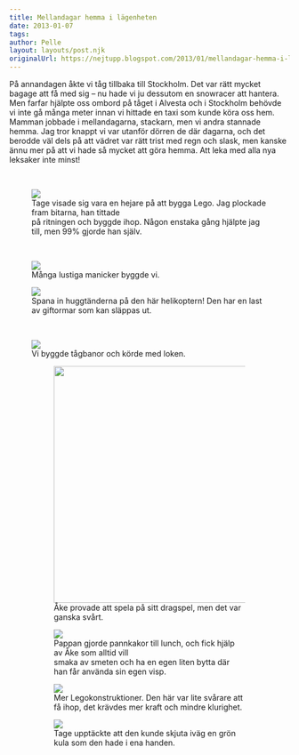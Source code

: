 ```yaml
---
title: Mellandagar hemma i lägenheten
date: 2013-01-07
tags: 	
author: Pelle
layout: layouts/post.njk
originalUrl: https://nejtupp.blogspot.com/2013/01/mellandagar-hemma-i-lagenheten.html
---
```


På annandagen åkte vi tåg tillbaka till Stockholm. Det var rätt mycket bagage att få med sig – nu hade vi ju dessutom en snowracer att hantera. Men farfar hjälpte oss ombord på tåget i Alvesta och i Stockholm behövde vi inte gå många meter innan vi hittade en taxi som kunde köra oss hem.<br>Mamman jobbade i mellandagarna, stackarn, men vi andra stannade hemma. Jag tror knappt vi var utanför dörren de där dagarna, och det berodde väl dels på att vädret var rätt trist med regn och slask, men kanske ännu mer på att vi hade så mycket att göra hemma. Att leka med alla nya leksaker inte minst!</div><div class="separator" style="clear: both; text-align: center;"><br></div>

<figure>
	<img src="../../../../img/Mellandagar+i+Stockholm-5C5C0615.jpg">
	<figcaption>Tage visade sig vara en hejare på att bygga Lego. Jag plockade fram bitarna, han tittade <br>på ritningen och byggde ihop. Någon enstaka gång hjälpte jag till, men 99% gjorde han själv.</figcaption>
</figure><div class="separator" style="clear: both; text-align: center;"><br></div>

<figure>
	<img src="../../../../img/Mellandagar+i+Stockholm-5C5C0629.jpg">
	<figcaption>Många lustiga manicker byggde vi.</figcaption>
</figure>

<figure>
	<img src="../../../../img/Mellandagar+i+Stockholm-5C5C0596.jpg">
	<figcaption>Spana in huggtänderna på den här helikoptern! Den har en last av giftormar som kan släppas ut.</figcaption>
</figure> <br>

<figure>
	<img src="../../../../img/Mellandagar+i+Stockholm-5C5C0616.jpg">
	<figcaption>Vi byggde tågbanor och körde med loken.</i> </td></tr></tbody></table><br>

<figure>
	<img src="../../../../img/Mellandagar+i+Stockholm-5C5C0635.jpg" width="426">
	<figcaption>Åke provade att spela på sitt dragspel, men det var ganska svårt.</figcaption>
</figure>

<figure>
	<img src="../../../../img/Mellandagar+i+Stockholm-5C5C0647.jpg">
	<figcaption>Pappan gjorde pannkakor till lunch, och fick hjälp av Åke som alltid vill <br>smaka av smeten och ha en egen liten bytta där han får använda sin egen visp.</figcaption>
</figure>

<figure>
	<img src="../../../../img/Mellandagar+i+Stockholm-5C5C0652.jpg">
	<figcaption>Mer Legokonstruktioner. Den här var lite svårare att få ihop, det krävdes mer kraft och mindre klurighet.</figcaption>
</figure>

<figure>
	<img src="../../../../img/Mellandagar+i+Stockholm-5C5C0671.jpg">
	<figcaption>Tage upptäckte att den kunde skjuta iväg en grön kula som den hade i ena handen.</figcaption>
</figure>
